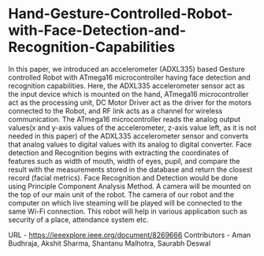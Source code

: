 # Hand-Gesture-Controlled-Robot-with-Face-Detection-and-Recognition-Capabilities
In this paper, we introduced an accelerometer (ADXL335) based Gesture controlled Robot with ATmega16 microcontroller having face detection and recognition capabilities. Here, the ADXL335 accelerometer sensor act as the input device which is mounted on the hand, ATmega16 microcontroller act as the processing unit, DC Motor Driver act as the driver for the motors connected to the Robot, and RF link acts as a channel for wireless communication. The ATmega16 microcontroller reads the analog output values(x and y-axis values of the accelerometer, z-axis value left, as it is not needed in this paper) of the ADXL335 accelerometer sensor and converts that analog values to digital values with its analog to digital converter. Face detection and Recognition begins with extracting the coordinates of
features such as width of mouth, width of eyes, pupil, and compare the result with the measurements stored in the database and return the closest record (facial metrics). Face Recognition and Detection would be done using Principle Component Analysis Method. A camera will be mounted on the top of our main unit of the robot. The camera of our robot and the computer on which live steaming will be played will be connected to the same Wi-Fi connection. This robot will help in various application such as security of a place, attendance system etc.

URL - https://ieeexplore.ieee.org/document/8269666
Contributors - Aman Budhraja, Akshit Sharma, Shantanu Malhotra, Saurabh Deswal 
